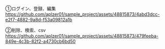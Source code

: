 
①ログイン、登録、編集
https://github.com/aplzer01/sample_project/assets/48815873/4abd3dcc-e2f7-4882-9a8d-f53a09812a1b


②削除、検索、csv
https://github.com/aplzer01/sample_project/assets/48815873/479feeba-849e-4c3b-82f2-a4730cb6bd50

